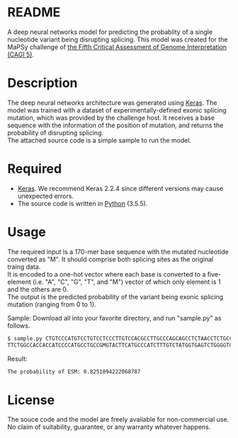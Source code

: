 README
===
A deep neural networks model for predicting the probablity of a single nucleotide variant being disrupting splicing. This model was created for the MaPSy challenge of [the Fifth Critical Assessment of Genome Interpretation (CAGI 5)](https://genomeinterpretation.org/).


Description
===
The deep neural networks architecture was generated using [Keras](https://keras.io/). The model was trained with a dataset of experimentally-defined exonic splicing mutation, which was provided by the challenge host. It receives a base sequence with the information of the position of mutation, and returns the probability of disrupting splicing.   
The attached source code is a simple sample to run the model.

Required
===
* [Keras](https://keras.io/). We recommend Keras 2.2.4 since different versions may cause unexpected errors.
* The source code is written in [Python](https://www.python.org/) (3.5.5).

Usage
===
The required input is a 170-mer base sequence with the mutated nucleotide converted as "M". It should comprise both splicing sites as the original traing data.   
It is encoded to a one-hot vector where each base is converted to a five-element (i.e. "A", "C", "G", "T", and "M") vector of which only element is 1 and the others are 0.  
The output is the predicted probability of the variant being exonic splicing mutation (ranging from 0 to 1).

Sample:
Download all into your favorite directory, and run "sample.py" as follows.
```bash
$ sample.py CTGTCCCATGTCCTGTCCTCCCTTGTCCACGCCTTGCCCAGCAGCCTCTAACCTCTGCCCTGGGCTCCCCACTCCCACAGTTCTGGATGCTGA
TTCTGGCCACCACCATCCCCATGCCTGCCGMGTACTTCATGCCCATCTTTGTCTATGGTGAGTCTGGGGTCCTGAGG
```
Result:
```bash
The probability of ESM: 0.8251094222068787
```

License
===
The souce code and the model are freely available for non-commercial use.  
No claim of suitability, guarantee, or any warranty whatever happens.
